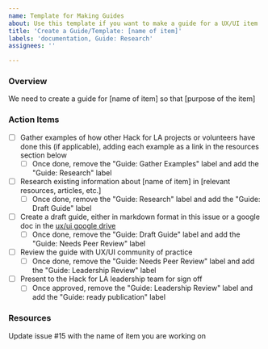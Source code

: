 ```yaml
---
name: Template for Making Guides
about: Use this template if you want to make a guide for a UX/UI item
title: 'Create a Guide/Template: [name of item]'
labels: 'documentation, Guide: Research'
assignees: ''

---
```


### Overview
We need to create a guide for [name of item] so that [purpose of the item]

### Action Items
- [ ] Gather examples of how other Hack for LA projects or volunteers have done this (if applicable), adding each example as a link in the resources section below
   - [ ] Once done, remove the "Guide: Gather Examples" label and add the "Guide: Research" label
- [ ] Research existing information about [name of item] in [relevant resources, articles, etc.]
   - [ ] Once done, remove the "Guide: Research" label and add the "Guide: Draft Guide" label
- [ ] Create a draft guide, either in markdown format in this issue or a google doc in the [ux/ui google drive](https://drive.google.com/drive/u/1/folders/1os-4KyGnL0SXIeyfoDICOEpG5CO_1MaV)
    - [ ] Once done, remove the "Guide: Draft Guide" label and add the "Guide: Needs Peer Review" label
- [ ] Review the guide with UX/UI community of practice
   - [ ] Once done, remove the "Guide: Needs Peer Review" label and add the "Guide: Leadership Review" label
- [ ] Present to the Hack for LA leadership team for sign off
   - [ ] Once approved, remove the "Guide: Leadership Review" label and add the "Guide: ready publication" label

### Resources
Update issue #15 with the name of item you are working on
